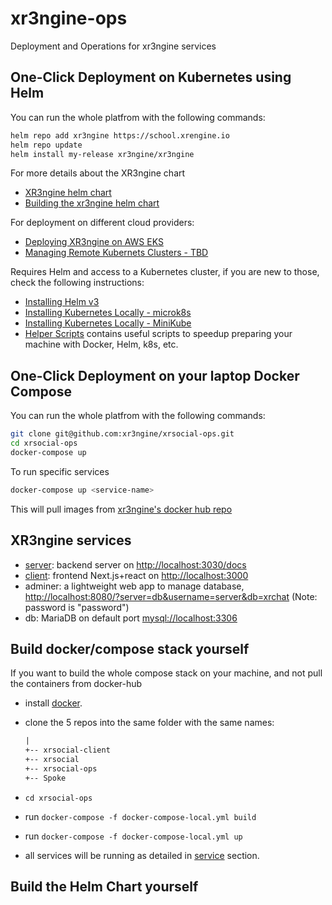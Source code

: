 # xr3ngine-ops

Deployment and Operations for xr3ngine services

## One-Click Deployment on Kubernetes using Helm

You can run the whole platfrom with the following commands:

``` bash
helm repo add xr3ngine https://school.xrengine.io
helm repo update
helm install my-release xr3ngine/xr3ngine
```

For more details about the XR3ngine chart

- [XR3ngine helm chart](xr3ngine/)
- [Building the xr3ngine helm chart](docs/release-helm-chart.md)

For deployment on different cloud providers:

- [Deploying XR3ngine on AWS EKS](docs/deploy_on_eks.md)
- [Managing Remote Kubernets Clusters - TBD](docs/managing_remote_kubernets.md)

Requires Helm and access to a Kubernetes cluster, if you are new to those, check the following instructions:

- [Installing Helm v3](https://www.digitalocean.com/community/tutorials/how-to-install-software-on-kubernetes-clusters-with-the-helm-3-package-manager)
- [Installing Kubernetes Locally - microk8s](https://ubuntu.com/tutorials/install-a-local-kubernetes-with-microk8s#2-deploying-microk8s)
- [Installing Kubernetes Locally - MiniKube](https://minikube.sigs.k8s.io/docs/start/)
- [Helper Scripts](scripts/) contains useful scripts to speedup preparing your machine with Docker, Helm, k8s, etc.

## One-Click Deployment on your laptop Docker Compose

You can run the whole platfrom with the following commands:

``` bash
git clone git@github.com:xr3ngine/xrsocial-ops.git
cd xrsocial-ops
docker-compose up
```

To run specific services

``` bash
docker-compose up <service-name>
```

This will pull images from [xr3ngine's docker hub repo](https://hub.docker.com/u/xr3ngine)

## XR3ngine services

- [server](https://github.com/xr3ngine/xrsocial): backend server on <http://localhost:3030/docs>
- [client](https://github.com/xr3ngine/xrsocial-client): frontend Next.js+react on <http://localhost:3000>
- adminer: a lightweight web app to manage database, <http://localhost:8080/?server=db&username=server&db=xrchat>  (Note: password is "password")
- db: MariaDB on default port [mysql://localhost:3306]()

## Build docker/compose stack yourself

If you want to build the whole compose stack on your machine, and not pull the containers from docker-hub

- install [docker](https://docs.docker.com/get-docker/).
- clone the 5 repos into the same folder with the same names:

    ``` txt
    |
    +-- xrsocial-client
    +-- xrsocial
    +-- xrsocial-ops
    +-- Spoke
    ```

- `cd xrsocial-ops`
- run `docker-compose -f docker-compose-local.yml build`
- run `docker-compose -f docker-compose-local.yml up`
- all services will be running as detailed in [service](Services) section.

## Build the Helm Chart yourself
